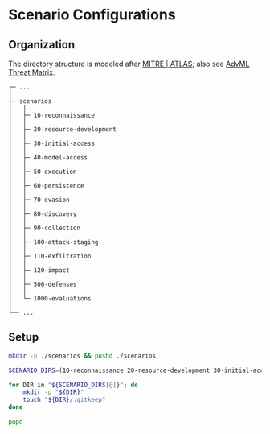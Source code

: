 # Scenario Configurations

## Organization

The directory structure is modeled after [MITRE | ATLAS](https://atlas.mitre.org/); also see [AdvML Threat Matrix](https://github.com/mitre/advmlthreatmatrix/).


```
┌─ ...
│
├─ scenarios
│   │
│   ├─ 10-reconnaissance
│   │
│   ├─ 20-resource-development
│   │
│   ├─ 30-initial-access
│   │
│   ├─ 40-model-access
│   │
│   ├─ 50-execution
│   │
│   ├─ 60-persistence
│   │
│   ├─ 70-evasion
│   │
│   ├─ 80-discovery
│   │
│   ├─ 90-collection
│   │
│   ├─ 100-attack-staging
│   │
│   ├─ 110-exfiltration
│   │
│   ├─ 120-impact
│   │
│   ├─ 500-defenses
│   │
│   └─ 1000-evaluations
│
└── ...

```


## Setup

```bash
mkdir -p ./scenarios && pushd ./scenarios

SCENARIO_DIRS=(10-reconnaissance 20-resource-development 30-initial-access 40-model-access 50-execution 60-persistence 70-evasion 80-discovery 90-collection 100-attack-staging 110-exfiltration 120-impact 500-defenses 1000-evaluations)

for DIR in "${SCENARIO_DIRS[@]}"; do
    mkdir -p "${DIR}"
    touch "${DIR}/.gitkeep"
done

popd
```
